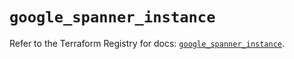 # `google_spanner_instance`

Refer to the Terraform Registry for docs: [`google_spanner_instance`](https://registry.terraform.io/providers/hashicorp/google-beta/6.6.0/docs/resources/google_spanner_instance).
